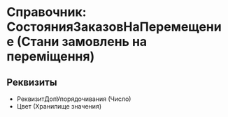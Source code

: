 ﻿# Справочник: СостоянияЗаказовНаПеремещение (Стани замовлень на переміщення)

## Реквизиты

- РеквизитДопУпорядочивания (Число)
- Цвет (Хранилище значения)

